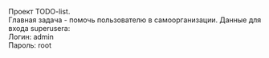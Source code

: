 Проект TODO-list.\
Главная задача - помочь пользователю в самоорганизации.
Данные для входа superuserа: \
Логин: admin \
Пароль: root
